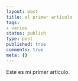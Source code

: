 ```yaml
---
layout: post
title: el primer artículo
tags:
- varios
status: publish
type: post
published: true
comments: true
meta: {}
---
```

Este es mi primer artículo.
